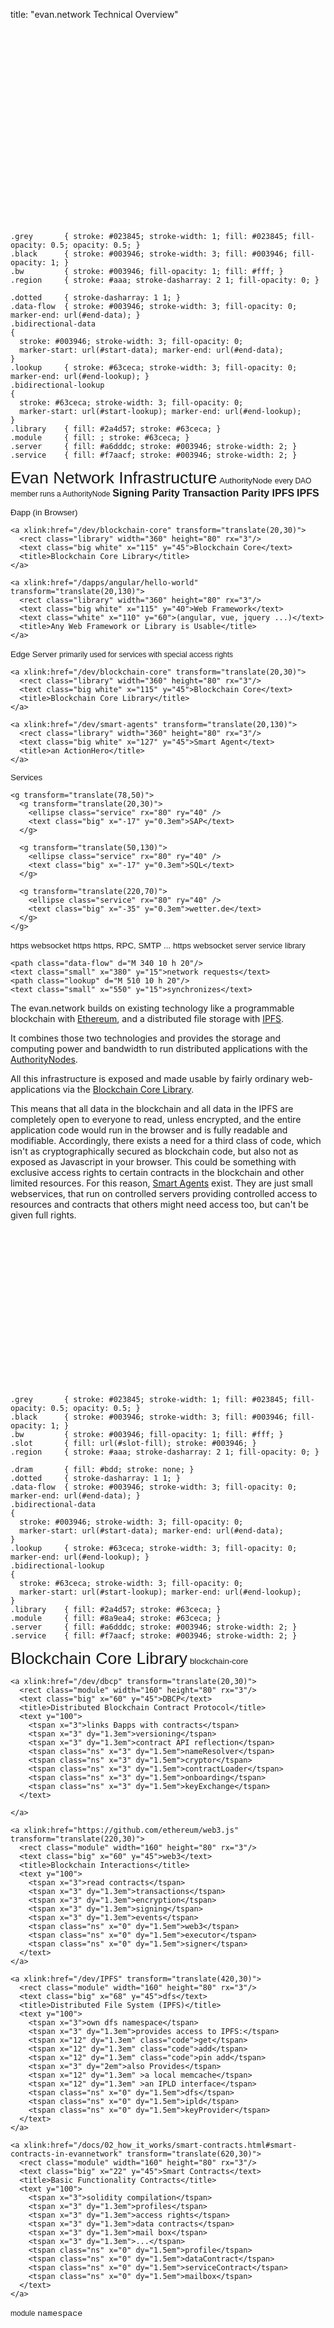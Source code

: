 title: "evan.network Technical Overview"


<svg id="evan.network" version="1.1" width="100%" viewBox="0 0 1000 620" xmlns="http://www.w3.org/2000/svg" xmlns:xlink="http://www.w3.org/1999/xlink">
  <defs>
    <marker id="start-data" style="stroke: #003946; fill: #003946;" viewBox="0 0 10 10" refX="10" refY="5" markerUnits="strokeWidth" markerWidth="4" markerHeight="3" orient="auto">
      <path d="M 0 5 L 10 10 L 10 0 z"/>
    </marker>
    <marker id="end-data" style="stroke: #003946; fill: #003946;" viewBox="0 0 10 10" refX="0" refY="5" markerUnits="strokeWidth" markerWidth="4" markerHeight="3" orient="auto">
      <path d="M 0 0 L 10 5 L 0 10 z"/>
    </marker>
    <marker id="start-lookup" style="stroke: #63ceca; fill: #63ceca;" viewBox="0 0 10 10" refX="10" refY="5" markerUnits="strokeWidth" markerWidth="4" markerHeight="3" orient="auto">
      <path d="M 0 5 L 10 10 L 10 0 z"/>
    </marker>
    <marker id="end-lookup" style="stroke: #63ceca; fill: #63ceca;" viewBox="0 0 10 10" refX="0" refY="5" markerUnits="strokeWidth" markerWidth="4" markerHeight="3" orient="auto">
      <path d="M 0 0 L 10 5 L 0 10 z"/>
    </marker>
  </defs>
  <style type="text/css">
    text        { font: 10pt "PT Sans", Helvetica, Arial, sans-serif; stroke: #003946; fill: #003946; }
    text.big    { font-size: 12pt; font-weight: bold; stroke-width: 0;}
    text.small  { font-size: 9pt; }
    text.bold   { font-weight: bold; }
    text.white  { stroke: #fff; stroke-width: 1; fill: #fff; }
    a           { cursor: pointer; }


    .grey       { stroke: #023845; stroke-width: 1; fill: #023845; fill-opacity: 0.5; opacity: 0.5; }
    .black      { stroke: #003946; stroke-width: 3; fill: #003946; fill-opacity: 1; }
    .bw         { stroke: #003946; fill-opacity: 1; fill: #fff; }
    .region     { stroke: #aaa; stroke-dasharray: 2 1; fill-opacity: 0; }

    .dotted     { stroke-dasharray: 1 1; }
    .data-flow  { stroke: #003946; stroke-width: 3; fill-opacity: 0; marker-end: url(#end-data); }
    .bidirectional-data
    {
      stroke: #003946; stroke-width: 3; fill-opacity: 0;
      marker-start: url(#start-data); marker-end: url(#end-data);
    }
    .lookup     { stroke: #63ceca; stroke-width: 3; fill-opacity: 0; marker-end: url(#end-lookup); }
    .bidirectional-lookup
    {
      stroke: #63ceca; stroke-width: 3; fill-opacity: 0;
      marker-start: url(#start-lookup); marker-end: url(#end-lookup);
    }
    .library    { fill: #2a4d57; stroke: #63ceca; }
    .module     { fill: ; stroke: #63ceca; }
    .server     { fill: #a6dddc; stroke: #003946; stroke-width: 2; }
    .service    { fill: #f7aacf; stroke: #003946; stroke-width: 2; }

  </style>

  <text x="350" y="20" style="font-size: 20pt;">Evan Network Infrastructure</text>
  <g transform="translate(0,80)">
    <title>evan.network AuthorityNodes</title>
    <rect class="bw dotted" width="410" height="240" transform="translate(15,-15)"/>
    <rect class="bw dotted" width="410" height="240" transform="translate(10,-10)"/>
    <rect class="bw dotted" width="410" height="240" transform="translate(5,-5)"/>
    <rect class="bw dotted" width="410" height="240"/>
    <rect class="bw dotted" width="410" height="240"/>
    <a xlink:href="/docs/02_how_it_works/authoritynode.html">
      <text x="160" y="20">AuthorityNode</text>
    </a>
    <text class="grey small" x="70" y="230">every DAO member runs a AuthorityNode</text>
    <a xlink:href="/dev/blockchain" transform="translate(20,30)">
      <rect class="server" width="160" height="80" rx="3"/>
      <text class="big" x="50" y="38">
        <tspan>Signing</tspan>
        <tspan x="70" dx="-0.75em" dy="1em">Parity</tspan>
      </text>
      <title>AuthorityNode Ethereum Client</title>
    </a>
    <a xlink:href="/dev/blockchain" transform="translate(220,130)">
      <rect class="server" width="160" height="80" rx="3"/>
      <text class="big" x="52" y="38">
        <tspan x="35">Transaction</tspan>
        <tspan x="70" dx="-0.75em" dy="1em">Parity</tspan>
      </text>
      <title>AuthorityNode Ethereum Client</title>
    </a>
    <a xlink:href="/dev/ipfs" transform="translate(20,130)">
      <rect class="server" width="160" height="80" rx="3"/>
      <text class="big" x="62" y="45">IPFS</text>
      <title>Redundant Interplanetary File System AuthorityNode</title>
    </a>
    <a xlink:href="/dev/ipfs" transform="translate(220,30)">
      <rect class="server" width="160" height="80" rx="3"/>
      <text class="big" x="62" y="45">IPFS</text>
      <title>Redundant Interplanetary File System AuthorityNode</title>
    </a>
    <path class="bidirectional-lookup" d="M 190 110 l 20 20"/>
    <path class="bidirectional-lookup" d="M 190 130 l 20 -20"/>
  </g>

  <g transform="translate(0,360)">
    <rect class="bw dotted" width="410" height="240"/>
      <title>evan.network Distributed Application</title>
    <a  xlink:href="/dapps/introduction">
      <text x="140" y="20">Ðapp (in Browser)</text>
    </a>

    <a xlink:href="/dev/blockchain-core" transform="translate(20,30)">
      <rect class="library" width="360" height="80" rx="3"/>
      <text class="big white" x="115" y="45">Blockchain Core</text>
      <title>Blockchain Core Library</title>
    </a>

    <a xlink:href="/dapps/angular/hello-world" transform="translate(20,130)">
      <rect class="library" width="360" height="80" rx="3"/>
      <text class="big white" x="115" y="40">Web Framework</text>
      <text class="white" x="110" y="60">(angular, vue, jquery ...)</text>
      <title>Any Web Framework or Library is Usable</title>
    </a>
  </g>

  <g transform="translate(540,80)">
    <rect class="bw dotted" width="410" height="240"/>
    <title>evan.network Web Service</title>
    <a xlink:href="/dev/smart-agents">
      <text x="160" y="20">Edge Server</text>
    </a>
    <text class="grey small" x="45" y="230">primarily used for services with special access rights</text>

    <a xlink:href="/dev/blockchain-core" transform="translate(20,30)">
      <rect class="library" width="360" height="80" rx="3"/>
      <text class="big white" x="115" y="45">Blockchain Core</text>
      <title>Blockchain Core Library</title>
    </a>

    <a xlink:href="/dev/smart-agents" transform="translate(20,130)">
      <rect class="library" width="360" height="80" rx="3"/>
      <text class="big white" x="127" y="45">Smart Agent</text>
      <title>an ActionHero</title>
    </a>
  </g>

  <g transform="translate(540,360)">
    <rect class="bw dotted" width="410" height="240"/>
      <title>Any Normal Webservice</title>
    <a xlink:href="/dev/smart-agents">
      <text x="180" y="20">Services</text>
    </a>

    <g transform="translate(78,50)">
      <g transform="translate(20,30)">
        <ellipse class="service" rx="80" ry="40" />
        <text class="big" x="-17" y="0.3em">SAP</text>
      </g>

      <g transform="translate(50,130)">
        <ellipse class="service" rx="80" ry="40" />
        <text class="big" x="-17" y="0.3em">SQL</text>
      </g>

      <g transform="translate(220,70)">
        <ellipse class="service" rx="80" ry="40" />
        <text class="big" x="-35" y="0.3em">wetter.de</text>
      </g>
    </g>
  </g>

  <g transform="translate(60, 390)">
    <path class="data-flow" d="M 0 0 v -90"/>
    <text class="grey" x="10" y="-45">https</text>
  </g>

  <g transform="translate(320, 390)">
    <path class="data-flow" d="M 0 0 v -90"/>
    <text class="grey" x="10" y="-45">websocket</text>
  </g>


  <g transform="translate(560, 130)">
    <path class="data-flow" d="M 0 0 h -170"/>
    <text class="grey" x="-100" y="-15">https</text>
  </g>

  <g transform="translate(760, 318)">
    <path class="data-flow" d="M 0 0 v 35"/>
    <text class="grey" x="10" y="28">https, RPC, SMTP ...</text>
  </g>

  <g transform="translate(410, 430)">
    <path class="data-flow" d="M 0 0 h 100 v -160 h 40"/>
    <text class="grey" x="42" y="-15">https</text>
  </g>

  <g transform="translate(560, 170)">
    <path class="data-flow" d="M 0 0 h -50 v 60 h -120"/>
    <text class="grey" x="-128" y="45">websocket</text>
  </g>
  <g id="legend" transform="translate(20, 40)">
    <rect class="server" width="20" height="20"/>
    <text class="small" x="30" y="15">server</text>
    <circle class="service" cy="10" cx="120" r="10"/>
    <text class="small" x="140" y="15">service</text>
    <rect class="library" x="230" width="20" height="20"/>
    <text class="small" x="260" y="15">library</text>

    <path class="data-flow" d="M 340 10 h 20"/>
    <text class="small" x="380" y="15">network requests</text>
    <path class="lookup" d="M 510 10 h 20"/>
    <text class="small" x="550" y="15">synchronizes</text>

  </g>
</svg>

The evan.network builds on existing technology like a programmable blockchain with [Ethereum](https://ethereum.org), and a distributed file storage with [IPFS](https://ipfs.io).

It combines those two technologies and provides the storage and computing power and bandwidth to run distributed
applications with the [AuthorityNodes](/docs/02_how_it_works/authoritynode.html).

All this infrastructure is exposed and made usable by fairly ordinary web-applications via the [Blockchain Core Library](/dev/blockchain-core).

This means that all data in the blockchain and all data in the IPFS are completely open to everyone to read,
unless encrypted, and the entire application code would run in the browser and is fully readable and modifiable. Accordingly, there exists a need for a third class of code, which isn't as cryptographically secured as blockchain code, but also not as
exposed as Javascript in your browser. This could be something with exclusive access rights to certain contracts in the blockchain and other limited resources. For this reason, [Smart Agents](/dev/smart-agents) exist.
They are just small webservices, that run on controlled servers providing controlled access to resources and contracts that others might need access too, but can't be given full rights.

<svg id="blockchain-core" version="1.1" width="100%" viewBox="0 0 800 400" xmlns="http://www.w3.org/2000/svg" xmlns:xlink="http://www.w3.org/1999/xlink">
  <defs>
    <marker id="start-data" style="stroke: #003946; fill: #003946;" viewBox="0 0 10 10" refX="10" refY="5" markerUnits="strokeWidth" markerWidth="4" markerHeight="3" orient="auto">
      <path d="M 0 5 L 10 10 L 10 0 z"/>
    </marker>
    <marker id="end-data" style="stroke: #003946; fill: #003946;" viewBox="0 0 10 10" refX="0" refY="5" markerUnits="strokeWidth" markerWidth="4" markerHeight="3" orient="auto">
      <path d="M 0 0 L 10 5 L 0 10 z"/>
    </marker>
    <marker id="start-lookup" style="stroke: #63ceca; fill: #63ceca;" viewBox="0 0 10 10" refX="10" refY="5" markerUnits="strokeWidth" markerWidth="4" markerHeight="3" orient="auto">
      <path d="M 0 5 L 10 10 L 10 0 z"/>
    </marker>
    <marker id="end-lookup" style="stroke: #63ceca; fill: #63ceca;" viewBox="0 0 10 10" refX="0" refY="5" markerUnits="strokeWidth" markerWidth="4" markerHeight="3" orient="auto">
      <path d="M 0 0 L 10 5 L 0 10 z"/>
    </marker>
  </defs>
  <style type="text/css">
    a#belt rect { fill: url(#slot-fill); stroke: #003946; }
    text        { font: 10pt "PT Sans", Helvetica, Arial, sans-serif; stroke: #003946; fill: #003946; }
    text.big    { font-size: 12pt; font-weight: bold; }
    text.small  { font-size: 9pt; }
    text.bold   { font-weight: bold; }
    text.white  { stroke: #fff; stroke-width: 1; fill: #fff; }
    text.code,
    tspan.code  { font: 9pt "Courier", monospace; stroke: #003946; fill: #003946; }
    text.ns,
    tspan.ns    { font: 10pt "Courier", monospace; stroke: #ef7fb9; fill: #ef7fb9; }

    .grey       { stroke: #023845; stroke-width: 1; fill: #023845; fill-opacity: 0.5; opacity: 0.5; }
    .black      { stroke: #003946; stroke-width: 3; fill: #003946; fill-opacity: 1; }
    .bw         { stroke: #003946; fill-opacity: 1; fill: #fff; }
    .slot       { fill: url(#slot-fill); stroke: #003946; }
    .region     { stroke: #aaa; stroke-dasharray: 2 1; fill-opacity: 0; }

    .dram       { fill: #bdd; stroke: none; }
    .dotted     { stroke-dasharray: 1 1; }
    .data-flow  { stroke: #003946; stroke-width: 3; fill-opacity: 0; marker-end: url(#end-data); }
    .bidirectional-data
    {
      stroke: #003946; stroke-width: 3; fill-opacity: 0;
      marker-start: url(#start-data); marker-end: url(#end-data);
    }
    .lookup     { stroke: #63ceca; stroke-width: 3; fill-opacity: 0; marker-end: url(#end-lookup); }
    .bidirectional-lookup
    {
      stroke: #63ceca; stroke-width: 3; fill-opacity: 0;
      marker-start: url(#start-lookup); marker-end: url(#end-lookup);
    }
    .library    { fill: #2a4d57; stroke: #63ceca; }
    .module     { fill: #8a9ea4; stroke: #63ceca; }
    .server     { fill: #a6dddc; stroke: #003946; stroke-width: 2; }
    .service    { fill: #f7aacf; stroke: #003946; stroke-width: 2; }

  </style>

  <a xlink:href="https://github.com/evannetwork/api-blockchain-core">
   <text x="240" y="20" style="font-size: 20pt;">Blockchain Core Library</text>
  </a>
  <g transform="translate(0,80)">
    <title>Blockchain Core Library</title>
    <rect class="bw dotted" width="800" height="320"/>
    <a xlink:href="https://github.com/evannetwork/api-blockchain-core">
      <text x="350" y="20">blockchain-core</text>
    </a>
    <text class="grey small" x="76" y="230"></text>

    <a xlink:href="/dev/dbcp" transform="translate(20,30)">
      <rect class="module" width="160" height="80" rx="3"/>
      <text class="big" x="60" y="45">DBCP</text>
      <title>Distributed Blockchain Contract Protocol</title>
      <text y="100">
        <tspan x="3">links Ðapps with contracts</tspan>
        <tspan x="3" dy="1.3em">versioning</tspan>
        <tspan x="3" dy="1.3em">contract API reflection</tspan>
        <tspan class="ns" x="3" dy="1.5em">nameResolver</tspan>
        <tspan class="ns" x="3" dy="1.5em">cryptor</tspan>
        <tspan class="ns" x="3" dy="1.5em">contractLoader</tspan>
        <tspan class="ns" x="3" dy="1.5em">onboarding</tspan>
        <tspan class="ns" x="3" dy="1.5em">keyExchange</tspan>
      </text>

    </a>

    <a xlink:href="https://github.com/ethereum/web3.js" transform="translate(220,30)">
      <rect class="module" width="160" height="80" rx="3"/>
      <text class="big" x="60" y="45">web3</text>
      <title>Blockchain Interactions</title>
      <text y="100">
        <tspan x="3">read contracts</tspan>
        <tspan x="3" dy="1.3em">transactions</tspan>
        <tspan x="3" dy="1.3em">encryption</tspan>
        <tspan x="3" dy="1.3em">signing</tspan>
        <tspan x="3" dy="1.3em">events</tspan>
        <tspan class="ns" x="0" dy="1.5em">web3</tspan>
        <tspan class="ns" x="0" dy="1.5em">executor</tspan>
        <tspan class="ns" x="0" dy="1.5em">signer</tspan>
      </text>
    </a>

    <a xlink:href="/dev/IPFS" transform="translate(420,30)">
      <rect class="module" width="160" height="80" rx="3"/>
      <text class="big" x="68" y="45">dfs</text>
      <title>Distributed File System (IPFS)</title>
      <text y="100">
        <tspan x="3">own dfs namespace</tspan>
        <tspan x="3" dy="1.3em">provides access to IPFS:</tspan>
        <tspan x="12" dy="1.3em" class="code">get</tspan>
        <tspan x="12" dy="1.3em" class="code">add</tspan>
        <tspan x="12" dy="1.3em" class="code">pin add</tspan>
        <tspan x="3" dy="2em">also Provides</tspan>
        <tspan x="12" dy="1.3em" >a local memcache</tspan>
        <tspan x="12" dy="1.3em" >an IPLD interface</tspan>
        <tspan class="ns" x="0" dy="1.5em">dfs</tspan>
        <tspan class="ns" x="0" dy="1.5em">ipld</tspan>
        <tspan class="ns" x="0" dy="1.5em">keyProvider</tspan>
      </text>
    </a>

    <a xlink:href="/docs/02_how_it_works/smart-contracts.html#smart-contracts-in-evannetwork" transform="translate(620,30)">
      <rect class="module" width="160" height="80" rx="3"/>
      <text class="big" x="22" y="45">Smart Contracts</text>
      <title>Basic Functionality Contracts</title>
      <text y="100">
        <tspan x="3">solidity compilation</tspan>
        <tspan x="3" dy="1.3em">profiles</tspan>
        <tspan x="3" dy="1.3em">access rights</tspan>
        <tspan x="3" dy="1.3em">data contracts</tspan>
        <tspan x="3" dy="1.3em">mail box</tspan>
        <tspan x="3" dy="1.3em">...</tspan>
        <tspan class="ns" x="0" dy="1.5em">profile</tspan>
        <tspan class="ns" x="0" dy="1.5em">dataContract</tspan>
        <tspan class="ns" x="0" dy="1.5em">serviceContract</tspan>
        <tspan class="ns" x="0" dy="1.5em">mailbox</tspan>
      </text>
    </a>
  </g>

  <g id="legend" transform="translate(20, 40)">
    <rect class="module" width="20" height="20"/>
    <text class="small" x="30" y="15">module</text>
    <text class="ns" x="140" y="15">namespace</text>
    <!--
    <circle class="service" cy="10" cx="120" r="10"/>
    <text class="small" x="140" y="15">service</text>
    <rect class="library" x="230" width="20" height="20"/>
    <text class="small" x="260" y="15">library</text>

    <path class="data-flow" d="M 340 10 h 20"/>
    <text class="small" x="380" y="15">network requests</text>
    <path class="lookup" d="M 510 10 h 20"/>
    <text class="small" x="550" y="15">synchronizes</text>
    -->
  </g>

</svg>

The Blockchain Core Library is the central tool used in all development with evan.network. It is actually a collection of own functionalities and wrappers around third party core functionalities like blockchain transactions and distributed file system operations.

[The full API documentation](https://github.com/evannetwork/api-blockchain-core) shows the actual exposed sub-namespaces in the blockchain core module are slightly more fine-grained.

